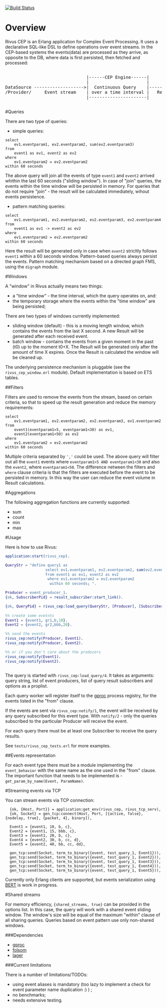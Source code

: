 [![Build Status](https://travis-ci.org/vascokk/rivus_cep.png)](https://travis-ci.org/vascokk/rivus_cep)

# Overview

Rivus CEP is an Erlang application for Complex Event Processing. It uses a declarative SQL-like DSL to define operations over event streams.
In the CEP-based systems the events(data) are processed as they arrive, as opposite to the DB, where data is first persisted, then fetched and processed:

<pre>

                               |------CEP Engine------| 
                               |                      | 
DataSource ------------------->|  Continuous Query    |-------------> Result Subscriber 
/Provider/     Event stream    | over a time interval |   Result         /Consumer/
                               |----------------------|
              
</pre>

#Queries

There are two type of queries: 
- simple queries:

```
select 
    ev1.eventparam1, ev2.eventparam2, sum(ev2.eventparam3) 
from 
    event1 as ev1, event2 as ev2
where 
    ev1.eventparam2 = ev2.eventparam2
within 60 seconds
```

The above query will join all the events of type `event1` and `event2` arrived whithin the last 60 seconds ("sliding window").
In case of "join" queries, the events within the time window will be persisted in memory. For queries that do not require "join" - the result will be calculated immediately, wihout events persistence. 

- pattern matching queries: 

``` 
select 
    ev1.eventparam1, ev2.eventparam2, ev2.eventparam3, ev2.eventparam4
from 
    event1 as ev1 -> event2 as ev2
where
    ev1.eventparam2 = ev2.eventparam2
within 60 seconds
```

Here the result will be generated only in case when `event2` stricltly follows `event1` within a 60 seconds window. Pattern-based queries always persist the events. Pattern matching mechanism based on a directed graph FMS, using the `digraph` module.

#Windows

A "window" in Rivus actually means two things:

- a "time window" - the time interval, which the query operates on, and:
- the temporary storage where the events within the "time window" are being persisted;

There are two types of windows currently implemented:
- sliding window (default) - this is a moving length window, which contains the events from the last X second. A new Result will be generated after each received event. 
- batch window - contains the events from a given moment in the past (t0) up to the moment t0+X. The Result will be generated only after the amount of time X expires. Once the Result is calculated the window will be cleaned up.

The underlying persistence mechanism is pluggable (see the `rivus_cep_window.erl` module). Default implementation is based on ETS tables.

##Filters

Filters are used to remove the events from the stream, based on certain criteria, so that to speed up the result generation and reduce the memory requirements:

```
select 
	ev1.eventparam1, ev2.eventparam2, ev2.eventparam3, ev1.eventparam2
from 
	event1(eventparam1>5, eventparam1<30) as ev1, 
	event2(eventparam1<50) as ev2
where 
	ev1.eventparam2 = ev2.eventparam2
within 60 seconds
```

Multiple criteria separated by `','` could be used. The above query will filter out all the `event1` events where `eventparam1>5 AND eventparam1<30` and also the `event2`, where `eventparam1<50`. The difference netween the filters and `where` clause criteria is that the filters are executed before the event to be persisted in memory. In this way the user can reduce the event volume in Result calculations.

#Aggregations

The following aggregation functions are currently supported:

- sum
- count
- min
- max
 
#Usage

Here is how to use Rivus:

``` erlang
application:start(rivus_cep).

QueryStr = "define query1 as
                  select ev1.eventparam1, ev2.eventparam2, sum(ev2.eventparam3) 
                  from event1 as ev1, event2 as ev2
                   where ev1.eventparam2 = ev2.eventparam2
                    within 60 seconds; ".

Producer = event_producer_1.
{ok, SubscriberPid} = result_subscriber:start_link().

{ok, QueryPid} = rivus_cep:load_query(QueryStr, [Producer], [SubscriberPid], [{shared_streams, true}]).
    
%% create some evetnts
Event1 = {event1, gr1,b,10}.
Event2 = {event2, gr2,bbb,20}.

%% send the events
rivus_cep:notify(Producer, Event1).
rivus_cep:notify(Producer, Event2).

%% or if you don't care about the producers
rivus_cep:notify(Event1).
rivus_cep:notify(Event2).
	
```

The query is started with `rivus_cep:load_query/4`. It takes as arguments: query string, list of event producers, list of query result subscribers and options as a proplist.

Each query worker will register itself to the  [gproc](https://github.com/uwiger/gproc) process registry, for the events listed in the "from" clause.

If the events are sent via `rivus_cep:notify/1`, the event will be received by any query subscribed for this event type. With `notify/2` - only the queries subscribed to the particular Producer will receive the event.

For each query there must be at least one Subscriber to receive the query results.

See `tests/rivus_cep_tests.erl` for more examples. 

##Events representation

For each event type there must be a module implementing the `event_behavior` with the same name as the one used in the "from" clause. The important function that needs to be implemented is - `get_param_by_name(Event, ParamName)`.


#Streaming events via TCP

You can stream events via TCP connection:

```
  {ok, {Host, Port}} = application:get_env(rivus_cep, rivus_tcp_serv),
  {ok, Socket} = gen_tcp:connect(Host, Port, [{active, false}, {nodelay, true}, {packet, 4}, binary]),

  Event1 = {event1, 10, b, c},
  Event2 = {event1, 15, bbb, c},
  Event3 = {event1, 20, b, c},
  Event4 = {event2, 30, b, cc, d},
  Event5 = {event2, 40, bb, cc, dd},

  gen_tcp:send(Socket, term_to_binary({event, test_query_1, Event1})),
  gen_tcp:send(Socket, term_to_binary({event, test_query_1, Event2})),
  gen_tcp:send(Socket, term_to_binary({event, test_query_1, Event3})),
  gen_tcp:send(Socket, term_to_binary({event, test_query_1, Event4})),
  gen_tcp:send(Socket, term_to_binary({event, test_query_1, Event5})),
```

Currently only Erlang clients are supported, but events serialization using [BERT](http://bert-rpc.org/) is work in progress.


#Shared streams

For memory efficiency, `{shared_streams, true}` can be provided in the options list. In this case, the query will work with a shared event sliding window. The window's size will be equal of the maximum "within" clause of all sharing queries.
Queries based on event pattern use only non-shared windows.


###Dependencies

- [gproc](https://github.com/uwiger/gproc)
- [folsom](https://github.com/boundary/folsom)
- [lager](https://github.com/basho/lager) 

###Current limitations

There is a number of limitations/TODOs:

- using event aliases is mandatory (too lazy to implement a check for event parameter name duplication :) ) ;
- no benchmarks;
- needs extensive testing.
